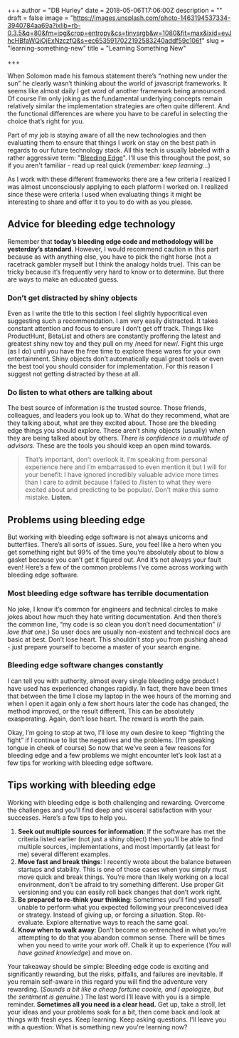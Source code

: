 +++
author = "DB Hurley"
date = 2018-05-06T17:06:00Z
description = ""
draft = false
image = "https://images.unsplash.com/photo-1463194537334-3940784aa69a?ixlib=rb-0.3.5&q=80&fm=jpg&crop=entropy&cs=tinysrgb&w=1080&fit=max&ixid=eyJhcHBfaWQiOjExNzczfQ&s=ec6535917022192583240addf59c106f"
slug = "learning-something-new"
title = "Learning Something New"

+++


When Solomon made his famous statement there’s “nothing new under the sun” he clearly wasn’t thinking about the world of javascript frameworks. It seems like almost daily I get word of another framework being announced. Of course I’m only joking as the fundamental underlying concepts remain relatively similar the implementation strategies are often quite different. And the functional differences are where you have to be careful in selecting the choice that’s right for you.

Part of my job is staying aware of all the new technologies and then evaluating them to ensure that things I work on stay on the best path in regards to our future technology stack. All this tech is usually labeled with a rather aggressive term: "[Bleeding Edge](https://en.wikipedia.org/wiki/Bleeding_edge_technology)". I'll use this throughout the post, so if you aren't familiar - read up real quick (_remember: keep learning..._)

As I work with these different frameworks there are a few criteria I realized I was almost unconsciously applying to each platform I worked on. I realized since these were criteria I used when evaluating things it might be interesting to share and offer it to you to do with as you please.

## Advice for bleeding edge technology

Remember that **today’s bleeding edge code and methodology will be yesterday’s standard**. However, I would recommend caution in this part because as with anything else, you have to pick the right horse (not a racetrack gambler myself but I think the analogy holds true). This can be tricky because it’s frequently very hard to know or to determine. But there are ways to make an educated guess.

### Don’t get distracted by shiny objects

Even as I write the title to this section I feel slightly hypocritical even suggesting such a recommendation. I am very easily distracted. It takes constant attention and focus to ensure I don’t get off track. Things like ProductHunt, BetaList and others are constantly proffering the latest and greatest shiny new toy and they pull on my /need for new/. Fight this urge (as I do) until you have the free time to explore these wares for your own entertainment. Shiny objects don’t automatically equal great tools or even the best tool you should consider for implementation. For this reason I suggest not getting distracted by these at all.

### Do listen to what others are talking about

The best source of information is the trusted source. Those friends, colleagues, and leaders you look up to. What do they recommend, what are they talking about, what are they excited about. Those are the bleeding edge things you should explore. These aren’t shiny objects (usually) when they are being talked about by others. *There is confidence in a multitude of advisors.* These are the tools you should keep an open mind towards.

> That’s important, don’t overlook it. I’m speaking from personal experience here and I’m embarrassed to even mention it but I will for your benefit: I have ignored incredibly valuable advice more times than I care to admit because I failed to /listen to what they were excited about and predicting to be popular/. Don’t make this same mistake. **Listen.**

## Problems using bleeding edge

But working with bleeding edge software is not always unicorns and butterflies. There’s all sorts of issues. Sure, you feel like a hero when you get something right but 99% of the time you’re absolutely about to blow a gasket because you can’t get it figured out. And it’s not always your fault even! Here’s a few of the common problems I’ve come across working with bleeding edge software.

### Most bleeding edge software has terrible documentation

No joke, I know it’s common for engineers and technical circles to make jokes about how much they hate writing documentation. And then there’s the common line, “my code is so clean you don’t need documentation” (_I love that one._) So user docs are usually non-existent and technical docs are basic at best. Don’t lose heart. This shouldn’t stop you from pushing ahead - just prepare yourself to become a master of your search engine.

### Bleeding edge software changes constantly

I can tell you with authority, almost every single bleeding edge product I have used has experienced changes rapidly. In fact, there have been times that between the time I close my laptop in the wee hours of the morning and when I open it again only a few short hours later the code has changed, the method improved, or the result different. This can be absolutely exasperating. Again, don’t lose heart. The reward is worth the pain.

Okay, I’m going to stop at two, I’ll lose my own desire to keep “fighting the fight” if I continue to list the negatives and the problems. (I’m speaking tongue in cheek of course) So now that we’ve seen a few reasons for bleeding edge and a few problems we might encounter let’s look last at a few tips for working with bleeding edge software.

## Tips working with bleeding edge

Working with bleeding edge is both challenging and rewarding. Overcome the challenges and you’ll find deep and visceral satisfaction with your successes. Here’s a few tips to help you.

1. **Seek out multiple sources for information**: If the software has met the criteria listed earlier (not just a shiny object) then you’ll be able to find multiple sources, implementations, and most importantly (at least for me) several different examples.
2. **Move fast and break things**: I recently wrote about the balance between startups and stability. This is one of those cases when you simply must move quick and break things. You’re more than likely working on a local environment, don’t be afraid to try something different. Use proper Git versioning and you can easily roll back changes that don’t work right.
3. **Be prepared to re-think your thinking**: Sometimes you’ll find yourself unable to perform what you expected following your preconceived idea or strategy. Instead of giving up, or forcing a situation. Stop. Re-evaluate. Explore alternative ways to reach the same goal.
4. **Know when to walk away**: Don’t become so entrenched in what you’re attempting to do that you abandon common sense. There will be times when you need to write your work off. Chalk it up to experience (_You will have gained knowledge_) and move on.

Your takeaway should be simple: Bleeding edge code is exciting and significantly rewarding, but the risks, pitfalls, and failures are inevitable. If you remain self-aware in this regard you will find the adventure very rewarding. (_Sounds a bit like a cheap fortune cookie, and I apologize, but the sentiment is genuine._) The last word I’ll leave with you is a simple reminder. **Sometimes all you need is a clear head.** Get up, take a stroll, let your ideas and your problems soak for a bit, then come back and look at things with fresh eyes. Keep learning. Keep asking questions. I'll leave you with a question: What is something new you're learning now?

